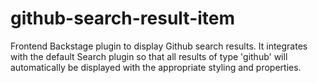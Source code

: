 # github-search-result-item

Frontend Backstage plugin to display Github search results. It integrates with the default Search plugin so that all results of type 'github' will automatically be displayed with the appropriate styling and properties.
